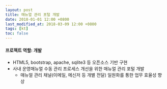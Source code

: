```yaml
---
layout: post
title: 매뉴얼 관리 포털 개발
date: 2018-01-01 12:00 +0800
last_modified_at: 2018-03-09 12:00 +0800
tags: [kt]
toc: false
---
```


#### 프로젝트 역할: 개발

- HTML5, bootstrap, apache, sqlite3 등 오픈소스 기반 구현
- 사내 운영매뉴얼 수동 관리 프로세스 개선을 위한 매뉴얼 관리 포털 개발
    + 매뉴얼 관리 채널(이메일, 메신저 등 개별 전달) 일원화를 통한 업무 효율성 향상
